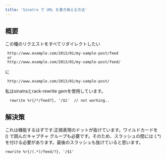 ```yaml
---
title: 'Sinatra で URL を書き換える方法'
---
```


## 概要
この種のリクエストをすべてリダイレクトしたい

```
 http://www.example.com/2013/01/my-sample-post/feed
 or 
 http://www.example.com/2013/01/my-sample-post/feed/

```
に

```
 http://www.example.com/2013/01/my-sample-post/

```
私はsinatraとrack-rewrite gemを使用しています。

```
  rewrite %r{/*/feed?}, '/$1'  // not working..

```
## 解決策
これは機能するはずです:正規表現のドットが抜けています。ワイルドカードを () で囲んだキャプチャ グループも必要です。そのため、スラッシュの間には (.*) を付ける必要があります。最後のスラッシュも抜けていると思います。

```
rewrite %r{/(.*)/feed/?}, '/$1'

```
